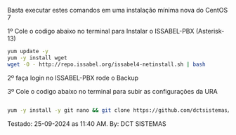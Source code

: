 Basta executar estes comandos em uma instalação mínima nova do CentOS 7

1º Cole o codigo abaixo no terminal para Instalar o ISSABEL-PBX (Asterisk-13)

```bash
yum update -y
yum -y install wget
wget -O - http://repo.issabel.org/issabel4-netinstall.sh | bash
```
2º faça login no ISSABEL-PBX rode o Backup

3º Cole o codigo abaixo no terminal para subir as configurações da URA
```bash

yum -y install -y git nano && git clone https://github.com/dctsistemas/ISSABEL-PBX.git && sudo chmod -R 777 ISSABEL-PBX && cd ISSABEL-PBX && sudo ./install

```

Testado: 25-09-2024 as 11:40 AM.
By: DCT SISTEMAS

